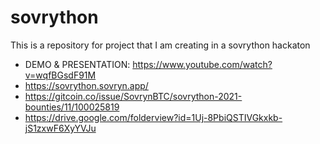 # sovrython
This is a repository for project that I am creating in a sovrython hackaton
- DEMO & PRESENTATION: https://www.youtube.com/watch?v=wqfBGsdF91M
- https://sovrython.sovryn.app/
- https://gitcoin.co/issue/SovrynBTC/sovrython-2021-bounties/11/100025819
- https://drive.google.com/folderview?id=1Uj-8PbiQSTIVGkxkb-jS1zxwF6XyYVJu
